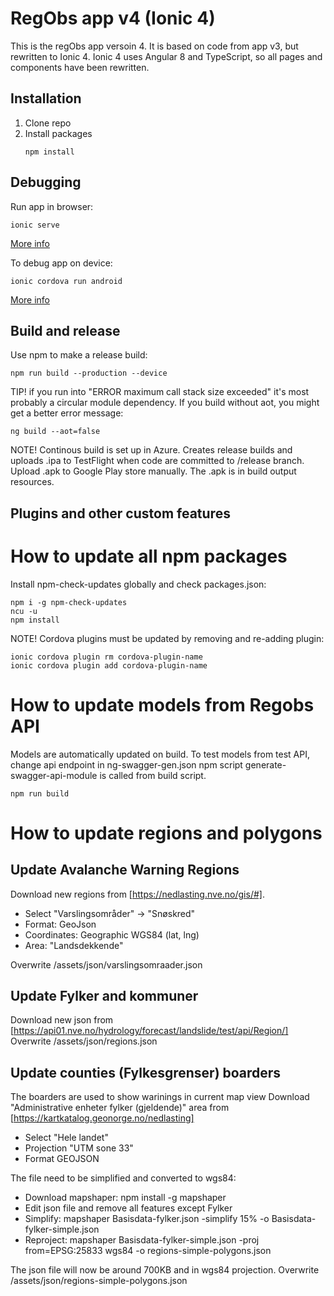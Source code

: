 # RegObs app v4 (Ionic 4)
This is the regObs app versoin 4. It is based on code from app v3, but rewritten to Ionic 4.
Ionic 4 uses Angular 8 and TypeScript, so all pages and components have been rewritten.

## Installation
1. Clone repo
2. Install packages
   ```
   npm install
   ```

## Debugging
Run app in browser:
```
ionic serve
```
[More info](https://ionicframework.com/docs/building/running)

To debug app on device:
```
ionic cordova run android
```
[More info](https://ionicframework.com/docs/building/android)

## Build and release
Use npm to make a release build:

```
npm run build --production --device
```

TIP! if you run into "ERROR maximum call stack size exceeded" it's most probably a circular module dependency.
If you build without aot, you might get a better error message:
```
ng build --aot=false
```

NOTE! Continous build is set up in Azure.
Creates release builds and uploads .ipa to TestFlight when code are committed to /release branch.
Upload .apk to Google Play store manually. The .apk is in build output resources.

## Plugins and other custom features

# How to update all npm packages

Install npm-check-updates globally and check packages.json:
```
npm i -g npm-check-updates
ncu -u
npm install
```

NOTE! Cordova plugins must be updated by removing and re-adding plugin:
```
ionic cordova plugin rm cordova-plugin-name
ionic cordova plugin add cordova-plugin-name
```

# How to update models from Regobs API
Models are automatically updated on build.
To test models from test API, change api endpoint in ng-swagger-gen.json
npm script generate-swagger-api-module is called from build script.
```
npm run build
```

# How to update regions and polygons

## Update Avalanche Warning Regions
Download new regions from [https://nedlasting.nve.no/gis/#].
- Select "Varslingsområder" -> "Snøskred"
- Format: GeoJson
- Coordinates: Geographic WGS84 (lat, lng)
- Area: "Landsdekkende"

Overwrite /assets/json/varslingsomraader.json

## Update Fylker and kommuner
Download new json from [https://api01.nve.no/hydrology/forecast/landslide/test/api/Region/]
Overwrite /assets/json/regions.json

## Update counties (Fylkesgrenser) boarders
The boarders are used to show warinings in current map view
Download "Administrative enheter fylker (gjeldende)" area from [https://kartkatalog.geonorge.no/nedlasting]
- Select "Hele landet"
- Projection "UTM sone 33"
- Format GEOJSON

The file need to be simplified and converted to wgs84:
- Download mapshaper: npm install -g mapshaper
- Edit json file and remove all features except Fylker
- Simplify: mapshaper Basisdata-fylker.json -simplify 15% -o Basisdata-fylker-simple.json
- Reproject: mapshaper Basisdata-fylker-simple.json -proj from=EPSG:25833 wgs84 -o regions-simple-polygons.json

The json file will now be around 700KB and in wgs84 projection.
Overwrite /assets/json/regions-simple-polygons.json
